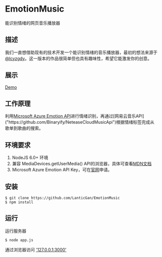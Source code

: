 # EmotionMusic

能识别情绪的网页音乐播放器

## 描述

我们一直想借助现有的技术开发一个能识别情绪的音乐播放器，最初的想法来源于[@lcyzgdy]("https://github.com/lcyzgdy")。这一版本的作品很简单但也具有趣味性，希望它能激发你的创意。

## 展示
[Demo]('#')

## 工作原理

利用[Microsoft Azure Emotion API]("https://azure.microsoft.com/en-us/services/cognitive-services/emotion/")进行情绪识别，再通过[网易云音乐API]("https://github.com/Binaryify/NeteaseCloudMusicApi")根据情绪标签完成从歌单到歌曲的搜索。

## 环境要求

1. NodeJS 6.0+ 环境
2. 兼容 MediaDevices.getUserMedia() API的浏览器，具体可查看[MDN文档]("https://developer.mozilla.org/en-US/docs/Web/API/MediaDevices/getUserMedia")
3. Microsoft Azure Emotion API Key，可在[官网]("https://azure.microsoft.com/en-us/try/cognitive-services/?api=emotion-api")申请。

## 安装

``` shell
$ git clone https://github.com/LanticGan/EmotionMusic
$ npm install
```

## 运行

运行服务器

``` shell
$ node app.js
```

通过浏览器访问 ['127.0.0.1:3000']('127.0.0.1:3000')

